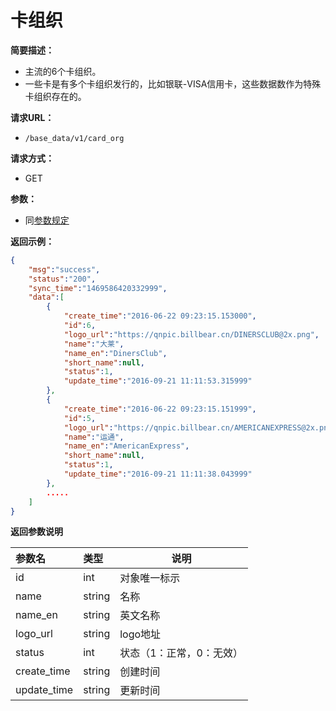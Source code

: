 # 卡组织

**简要描述：**

- 主流的6个卡组织。
- 一些卡是有多个卡组织发行的，比如银联-VISA信用卡，这些数据数作为特殊卡组织存在的。

**请求URL：**
- `/base_data/v1/card_org`

**请求方式：**
- GET

**参数：**
- 同[参数规定](http://doc.liexiong.cc/#/%E6%8E%A5%E5%8F%A3%E8%A7%84%E5%88%99/%E5%8F%82%E6%95%B0%E8%A7%84%E5%AE%9A)

**返回示例：**

```json
{
    "msg":"success",
    "status":"200",
    "sync_time":"1469586420332999",
    "data":[
        {
            "create_time":"2016-06-22 09:23:15.153000",
            "id":6,
            "logo_url":"https://qnpic.billbear.cn/DINERSCLUB@2x.png",
            "name":"大莱",
            "name_en":"DinersClub",
            "short_name":null,
            "status":1,
            "update_time":"2016-09-21 11:11:53.315999"
        },
        {
            "create_time":"2016-06-22 09:23:15.151999",
            "id":5,
            "logo_url":"https://qnpic.billbear.cn/AMERICANEXPRESS@2x.png",
            "name":"运通",
            "name_en":"AmericanExpress",
            "short_name":null,
            "status":1,
            "update_time":"2016-09-21 11:11:38.043999"
        },
        .....
    ]
}
```

 **返回参数说明** 

|参数名|类型|说明|
|:-----  |:-----|-----                           |
|id |int   |对象唯一标示  |
|name |string   |名称  |
|name_en |string   |英文名称|
|logo_url|string|logo地址|
|status|int|状态（1：正常，0：无效）|
|create_time|string|创建时间|
|update_time|string|更新时间|

